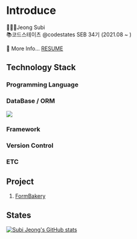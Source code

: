 # Introduce

👩🏻‍💻Jeong Subi  
📚코드스테이츠 @codestates SEB 34기 (2021.08 ~ )

💬 More Info... [RESUME]()

## Technology Stack

### Programming Language

### DataBase / ORM
![](https://img.shields.io/badge/MySQL-00000F?style=for-the-badge&logo=mysql&logoColor=white)

### Framework

### Version Control

### ETC

## Project
1. [FormBakery](https://github.com/JeongSubi/FormBakery)

## States
[![Subi Jeong's GitHub stats](https://github-readme-stats.vercel.app/api?username=JeongSubi&theme=radical)](https://github.com/anuraghazra/github-readme-stats)

